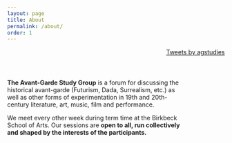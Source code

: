 ```yaml
---
layout: page
title: About
permalink: /about/
order: 1
---
```


<!-- Twitter embed -->

<div style="display:block;float:right">
    <a class="twitter-timeline" data-width="250" data-height="300" data-link-color="#4d8490" href="https://twitter.com/agstudies?ref_src=twsrc%5Etfw">Tweets by agstudies</a> <script async src="https://platform.twitter.com/widgets.js" charset="utf-8"></script>
</div>

<div style="display:block; float:left; width:400px; padding-top:40px">
  <p><b>The Avant-Garde Study Group</b> is a forum for discussing the historical avant-garde (Futurism, Dada, Surrealism, etc.) as well as other forms of experimentation in 19th and 20th-century literature, art, music, film and performance.
  </p>
  <p>We meet every other week during term time at the Birkbeck School of Arts. Our    sessions are <b>open to all, run collectively and shaped by the interests of the participants.</b>
  </p>
</div>

